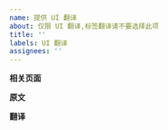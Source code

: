 ```yaml
---
name: 提供 UI 翻译
about: 仅限 UI 翻译,标签翻译请不要选择此项
title: ''
labels: UI 翻译
assignees: ''
---
```


**相关页面**

**原文**

**翻译**
